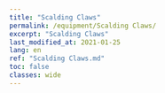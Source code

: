 ```yaml
---
title: "Scalding Claws"
permalink: /equipment/Scalding Claws/
excerpt: "Scalding Claws"
last_modified_at: 2021-01-25
lang: en
ref: "Scalding Claws.md"
toc: false
classes: wide
---
```


